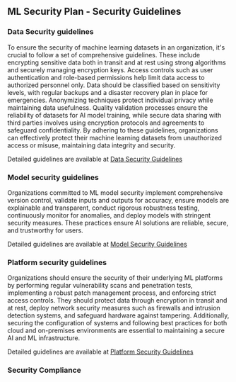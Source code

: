 ## ML Security Plan - Security Guidelines

### Data Security guidelines
To ensure the security of machine learning datasets in an organization, it's crucial to follow a set of comprehensive guidelines. These include encrypting sensitive data both in transit and at rest using strong algorithms and securely managing encryption keys. Access controls such as user authentication and role-based permissions help limit data access to authorized personnel only. Data should be classified based on sensitivity levels, with regular backups and a disaster recovery plan in place for emergencies. Anonymizing techniques protect individual privacy while maintaining data usefulness. Quality validation processes ensure the reliability of datasets for AI model training, while secure data sharing with third parties involves using encryption protocols and agreements to safeguard confidentiality. By adhering to these guidelines, organizations can effectively protect their machine learning datasets from unauthorized access or misuse, maintaining data integrity and security.

Detailed guidelines are available at [Data Security Guidelines](ml-secplan-data-security-guidelines.md)

### Model security guidelines
Organizations committed to ML model security implement comprehensive version control, validate inputs and outputs for accuracy, ensure models are explainable and transparent, conduct rigorous robustness testing, continuously monitor for anomalies, and deploy models with stringent security measures. These practices ensure AI solutions are reliable, secure, and trustworthy for users.

Detailed guidelines are available at [Model Security Guidelines](ml-secplan-model-security-guidelines.md)

### Platform security guidelines
Organizations should ensure the security of their underlying ML platforms by performing regular vulnerability scans and penetration tests, implementing a robust patch management process, and enforcing strict access controls. They should protect data through encryption in transit and at rest, deploy network security measures such as firewalls and intrusion detection systems, and safeguard hardware against tampering. Additionally, securing the configuration of systems and following best practices for both cloud and on-premises environments are essential to maintaining a secure AI and ML infrastructure.

Detailed guidelines are available at [Platform Security Guidelines](ml-secplan-platform-security-guidelines.md)

### Security Compliance